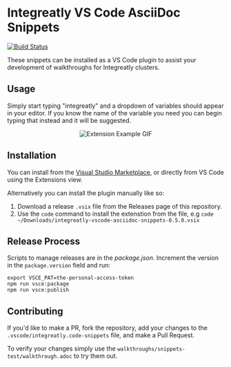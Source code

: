 # Integreatly VS Code AsciiDoc Snippets

[![Build Status](https://dev.azure.com/evanshortiss/integreatly-vscode-asciidoc-snippets/_apis/build/status/evanshortiss.integreatly-vscode-asciidoc-snippets?branchName=master)](https://dev.azure.com/evanshortiss/integreatly-vscode-asciidoc-snippets/_build/latest?definitionId=1&branchName=master)

These snippets can be installed as a VS Code plugin to assist your development of walkthroughs for Integreatly clusters.

## Usage

Simply start typing "integreatly" and a dropdown of variables should appear in your editor. If you know the name of the variable you need you can begin typing that instead and it will be suggested.

<div align="center">
  <img alt="Extension Example GIF" src="https://github.com/evanshortiss/integreatly-vscode-walkthrough-snippets/blob/master/images/auto-complete.gif?raw=true"/>
</div>

## Installation

You can install from the [Visual Studio Marketplace](https://marketplace.visualstudio.com/items?itemName=evanshortiss.integreatly-vscode-asciidoc-snippets),
or directly from VS Code using the Extensions view.

Alternatively you can install the plugin manually like so:

1. Download a release `.vsix` file from the Releases page of this repository.
2. Use the `code` command to install the extenstion from the file, e.g
`code ~/Downloads/integreatly-vscode-asciidoc-snippets-0.5.0.vsix`

## Release Process

Scripts to manage releases are in the *package.json*. Increment the version
in the `package.version` field and run:

```
export VSCE_PAT=the-personal-access-token
npm run vsce:package
npm run vsce:publish
```

## Contributing

If you'd like to make a PR, fork the repository, add your changes to the `.vscode/integreatly.code-snippets` file, and make a Pull Request.

To verify your changes simply use the `walkthroughs/snippets-test/walkthrough.adoc` to try them out.
